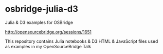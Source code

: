 # osbridge-julia-d3
Julia &amp; D3 examples for OSBridge

http://opensourcebridge.org/sessions/1651

This repository contains Julia notebooks & D3 HTML & JavaScript files used as examples in my OpenSourceBridge Talk
